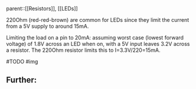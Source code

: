 parent::[[Resistors]], [[LEDs]]

220Ohm (red-red-brown) are common for LEDs since they limit the current from a 5V supply to around 15mA.

Limiting the load on a pin to 20mA: assuming worst case (lowest forward voltage) of 1.8V across an LED when on, with a 5V input leaves 3.2V across a resistor. The 220Ohm resistor limits this to I=3.3V/220=15mA. 

#TODO #img 

**Further**: 
- 